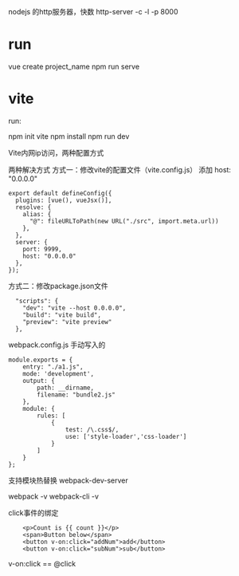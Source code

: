 nodejs 的http服务器，快数
http-server -c -l -p 8000


# run
vue create project_name
npm run serve



# vite
run:

npm init vite
npm install
npm run dev


Vite内网ip访问，两种配置方式

两种解决方式
方式一：修改vite的配置文件（vite.config.js）
添加 host: "0.0.0.0"

```
export default defineConfig({
  plugins: [vue(), vueJsx()],
  resolve: {
    alias: {
      "@": fileURLToPath(new URL("./src", import.meta.url))
    },
  },
  server: {
    port: 9999,
    host: "0.0.0.0"
  },
});
```

方式二：修改package.json文件

```
  "scripts": {
    "dev": "vite --host 0.0.0.0",
    "build": "vite build",
    "preview": "vite preview"
  },
```

webpack.config.js 手动写入的
```
module.exports = {
    entry: "./a1.js",
    mode: 'development',
    output: {
        path: __dirname,
        filename: "bundle2.js"
    },
    module: {
        rules: [
            {
                test: /\.css$/,
                use: ['style-loader','css-loader']
            }
        ]
    }
};
```

支持模块热替换
webpack-dev-server

webpack -v
webpack-cli -v

click事件的绑定

```
    <p>Count is {{ count }}</p>                                                                                                         
    <span>Button below</span>                                                                                                           
    <button v-on:click="addNum">add</button>                                                                                            
    <button v-on:click="subNum">sub</button>
```

v-on:click == @click
